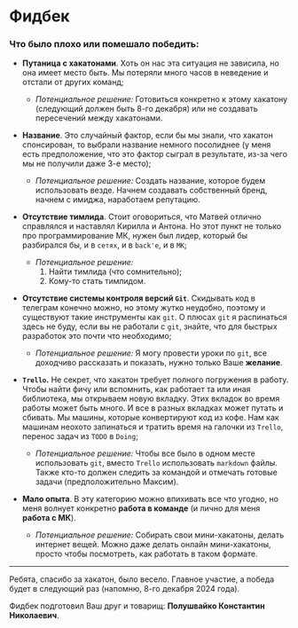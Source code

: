# Фидбек
### Что было плохо или помешало победить:
- **Путаница с хакатонами**. Хоть он нас эта ситуация не зависила, но она имеет место быть. Мы потеряли много часов в неведение и отстали от других команд;
    - *Потенциальное решение:* Готовиться конкретно к этому хакатону (следующий должен быть 8-го декабря) или не создавать пересечений между хакатонами.

- **Название**. Это случайный фактор, если бы мы знали, что хакатон спонсирован, то выбрали название немного посолиднее (у меня есть предположение, что это фактор сыграл в результате, из-за чего мы не получили даже 3-е место); 
    - *Потенциальное решение:* Создать название, которое будем использовать везде. Начнем создавать собственный бренд, начнем с имиджа, наработаем репутацию.

- **Отсутствие тимлида**. Стоит оговориться, что Матвей отлично справлялся и наставлял Кирилла и Антона. Но этот пункт не только про программирование МК, нужен был лидер, который бы разбирался бы, и в `сетях`, и в `back'е`, и в `МК`;
    - *Потенциальное решение:* 
        1. Найти тимлида (что сомнительно);
        1. Кому-то стать тимлидом.

- **Отсутствие системы контроля версий `Git`**. Скидывать код в телеграм конечно можно, но этому жутко неудобно, поэтому и существуют такие инструменты как `git`. О плюсах `git` я распинаться здесь не буду, если вы не работали с `git`, знайте, что для быстрых разработок это почти что необходимо;
    - *Потенциальное решение:* Я могу провести уроки по `git`, все доходчиво рассказать и показать, нужно только Ваше **желание**.

- **`Trello`.** Не секрет, что хакатон требует полного погружения в работу. Чтобы найти фичу или вспомнить, как работает та или иная библиотека, мы открываем новую вкладку. Этих вкладок во время работы может быть много. И все в разных вкладках может путать и сбивать. Мы машины, которые конвертируют код из кофе. Нам как машинам неохото запинаться и тратить время на галочки из `Trello`, перенос задач из `TODO` в `Doing`;
    - *Потенциальное решение:* Чтобы все было в одном месте использовать `git`, вместо `Trello` использовать `markdown` файлы. Также кто-то должен следить за командой и отмечать готовые задачи (предположительно Максим). 

- **Мало опыта**. В эту категорию можно впихивать все что угодно, но меня волнует конкретно **работа в команде** (и лично для меня **работа с МК**).
    - *Потенциальное решение:* Собирать свои мини-хакатоны, делать интернет вещей. Можно даже делать онлайн мини-хакатоны, просто чтобы посмотреть, как работать в таком формате.

---

Ребята, спасибо за хакатон, было весело. Главное участие, а победа будет в следующий раз (напомню, 8-го декабря 2024 года).

Фидбек подготовил Ваш друг и товарищ: **Полушвайко Константин Николаевич**.